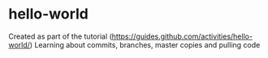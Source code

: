# hello-world
Created as part of the tutorial (https://guides.github.com/activities/hello-world/)
Learning about commits, branches, master copies and pulling code
